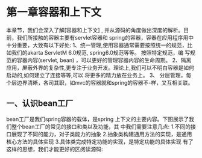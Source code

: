 # 第一章容器和上下文

本章节，我们会深入了解[容器和上下文] , 并从源码的角度做出深度的解析。目前，我们所接触的容器主要有servlet容器和
spring的容器，容器在应用程序用中十分重要，大致有以下好处:
1、统一管理,使用容器通常需要按照统一的规范，比如我们的akarta ServletM 6.0规范, spring6.0规范等等。 按照特定规范，编
写规范的容器内容(servlet, bean) ，可以更好的管理容器内容的生命周期。
2、隔离应用，屏蔽外界的复杂性,更专注于业务开发。理论上,我们可以不明白容器是如何启动的,如何建立了连接等等,可以
将更多的精力放在业务上。
3、 分层管理，每个层边界清晰，各司其职，如mvc的容器就和spring的容器不-样，又互相关联。

## 一、认识bean工厂

bean工厂是我们spring容器的载体，是spring 上下文的主要内容。下图展示了我们整个bean工厂的常见的接口和类以及功能，其
中我们需要注意几点:
1.不同的接口展现了不同的能力，对子类能力的抽象
2.抽象类构建通用方法的实现，是通用核心方法的具体实现
3.具体类完成特定功能的实现，是特定功能的具体实现
有了这样的思想，我们才能更好的区阅读源码: